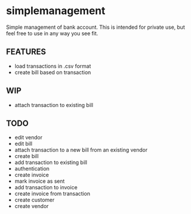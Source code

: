 simplemanagement
================

Simple management of bank account. This is intended for private use, but feel free to use in any way you see fit.

FEATURES
--------
- load transactions in .csv format
- create bill based on transaction

WIP
---
- attach transaction to existing bill

TODO
----
- edit vendor
- edit bill
- attach transaction to a new bill from an existing vendor
- create bill
- add transaction to existing bill
- authentication
- create invoice
- mark invoice as sent
- add transaction to invoice
- create invoice from transaction
- create customer
- create vendor